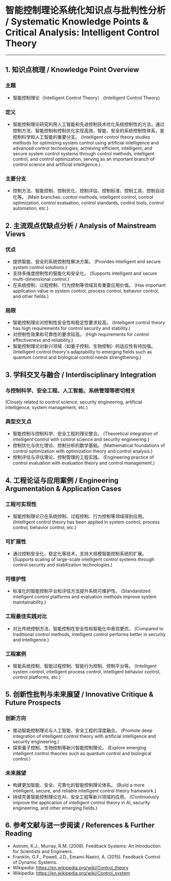 # 智能控制理论系统化知识点与批判性分析 / Systematic Knowledge Points & Critical Analysis: Intelligent Control Theory

---

## 1. 知识点梳理 / Knowledge Point Overview

### 主题

- 智能控制理论（Intelligent Control Theory）
  (Intelligent Control Theory)

### 定义

- 智能控制理论研究利用人工智能和先进控制技术优化系统控制性的方法，通过控制方法、智能控制和控制优化实现高效、智能、安全的系统控制性体系，是控制科学和人工智能的重要分支。
  (Intelligent control theory studies methods for optimizing system control using artificial intelligence and advanced control technologies, achieving efficient, intelligent, and secure system control systems through control methods, intelligent control, and control optimization, serving as an important branch of control science and artificial intelligence.)

### 主要分支

- 控制方法、智能控制、控制优化、控制评估、控制标准、控制工具、控制自动化等。
  (Main branches: control methods, intelligent control, control optimization, control evaluation, control standards, control tools, control automation, etc.)

## 2. 主流观点优缺点分析 / Analysis of Mainstream Views

### 优点

- 提供智能、安全的系统控制性解决方案。
  (Provides intelligent and secure system control solutions.)
- 支持多维度控制性的智能化和安全化。
  (Supports intelligent and secure multi-dimensional control.)
- 在系统控制、过程控制、行为控制等领域具有重要应用价值。
  (Has important application value in system control, process control, behavior control, and other fields.)

### 局限

- 智能控制理论对控制性安全性和稳定性要求较高。
  (Intelligent control theory has high requirements for control security and stability.)
- 对控制性效果和可靠性的要求较高。
  (High requirements for control effectiveness and reliability.)
- 智能控制理论对新兴领域（如量子控制、生物控制）的适应性有待加强。
  (Intelligent control theory's adaptability to emerging fields such as quantum control and biological control needs strengthening.)

## 3. 学科交叉与融合 / Interdisciplinary Integration

### 与控制科学、安全工程、人工智能、系统管理等密切相关

  (Closely related to control science, security engineering, artificial intelligence, system management, etc.)

### 典型交叉点

- 智能控制与控制科学、安全工程的理论整合。
  (Theoretical integration of intelligent control with control science and security engineering.)
- 控制优化与优化理论、控制分析的数学基础。
  (Mathematical foundations of control optimization with optimization theory and control analysis.)
- 控制评估与评估理论、控制管理的工程实践。
  (Engineering practice of control evaluation with evaluation theory and control management.)

## 4. 工程论证与应用案例 / Engineering Argumentation & Application Cases

### 工程可实现性

- 智能控制理论已在系统控制、过程控制、行为控制等领域得到应用。
  (Intelligent control theory has been applied in system control, process control, behavior control, etc.)

### 可扩展性

- 通过控制安全化、稳定化等技术，支持大规模智能控制系统的扩展。
  (Supports scaling of large-scale intelligent control systems through control security and stabilization technologies.)

### 可维护性

- 标准化的智能控制平台和评估方法提升系统可维护性。
  (Standardized intelligent control platforms and evaluation methods improve system maintainability.)

### 工程最佳实践对比

- 对比传统控制方法，智能控制在安全性和智能化中表现更优。
  (Compared to traditional control methods, intelligent control performs better in security and intelligence.)

### 工程案例

- 智能系统控制、智能过程控制、智能行为控制、控制平台等。
  (Intelligent system control, intelligent process control, intelligent behavior control, control platforms, etc.)

## 5. 创新性批判与未来展望 / Innovative Critique & Future Prospects

### 创新方向

- 推动智能控制理论与人工智能、安全工程的深度融合。
  (Promote deep integration of intelligent control theory with artificial intelligence and security engineering.)
- 探索量子控制、生物控制等新兴智能控制理论。
  (Explore emerging intelligent control theories such as quantum control and biological control.)

### 未来展望

- 构建更加智能、安全、可靠化的智能控制理论体系。
  (Build a more intelligent, secure, and reliable intelligent control theory framework.)
- 持续完善智能控制理论在AI、安全工程等新兴领域的应用。
  (Continuously improve the application of intelligent control theory in AI, security engineering, and other emerging fields.)

## 6. 参考文献与进一步阅读 / References & Further Reading

- Astrom, K.J., Murray, R.M. (2008). Feedback Systems: An Introduction for Scientists and Engineers.
- Franklin, G.F., Powell, J.D., Emami-Naeini, A. (2015). Feedback Control of Dynamic Systems.
- Wikipedia: <https://en.wikipedia.org/wiki/Control_theory>
- Wikipedia: <https://en.wikipedia.org/wiki/Control_system>
